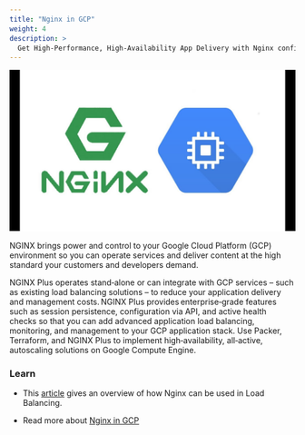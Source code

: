 ```yaml
---
title: "Nginx in GCP"
weight: 4
description: >
  Get High-Performance, High-Availability App Delivery with Nginx configured servers.
---
```


![gcp nginx](nginx-gcp.jpg)

NGINX brings power and control to your Google Cloud Platform (GCP) environment so you can operate services and deliver content at the high standard your customers and developers demand.

NGINX Plus operates stand‑alone or can integrate with GCP services – such as existing load balancing solutions – to reduce your application delivery and management costs. NGINX Plus provides enterprise‑grade features such as session persistence, configuration via API, and active health checks so that you can add advanced application load balancing, monitoring, and management to your GCP application stack. Use Packer, Terraform, and NGINX Plus to implement high‑availability, all‑active, autoscaling solutions on Google Compute Engine.

### Learn

- This [article](https://cloud.google.com/community/tutorials/https-load-balancing-nginx) gives an overview of how Nginx can be used in Load Balancing.

- Read more about [Nginx in GCP](https://www.nginx.com/partners/google-cloud-platform/)
